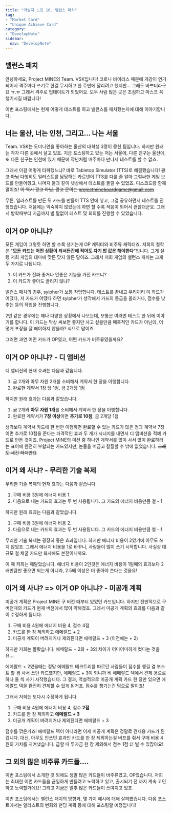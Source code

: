 ```yaml
---
title: "개발자 노트 10. 밸런스 패치"
tag:
- "Market Card"
- "Unique Achieve Card"
category:
- "DevelopNote"
sidebar:
  nav: "DevelopNote"
---
```

## 밸런스 패치

안녕하세요, Project MINE의 Team. VSK입니다! 코로나 바이러스 때문에 개강이 연기되어서 격주마다 쓰기로 한걸 무시하고 한 주만에 달리려고 했지만... 그래도 바쁘더라구요 ㅠ.ㅠ 그래서 격주로 업데이트가 되었어요. 모두 사람 많은 곳은 조심하고 마스크 꼭 챙기시길 바랍니다!

이번 포스팅에서는 현재 어떻게 테스트를 하고 밸런스를 패치했는지에 대해 이야기합니다.

## 너는 울산, 너는 인천, 그리고... 나는 서울

Team. VSK는 도미니언을 좋아하는 울산의 대학생 3명이 뭉친 팀입니다. 하지만 원래는 각자 다른 곳에서 살고 있죠. 지금 포스팅하고 있는 저는 서울에, 다른 친구는 울산에, 또 다른 친구는 인천에 있기 때문에 작년처럼 매주마다 만나서 테스트를 할 수 없죠.

그래서 이걸 어떻게 타파했느냐? 바로 Tabletop Simulator (TTS)로 해결했습니다! ~~광고 아님~~ 다행히도 일러스트를 담당하는 카르넨이 TTS를 다룰 줄 알아 그럴싸한 게임 보드를 만들어줬고, 나머지 둘과 같이 넷상에서 테스트를 돌릴 수 있었죠. 디스코드랑 함께 말이죠! ~~이 역시 광고 아님. 광고 문의는 projectmineboardgame@gmail.com~~

무튼, 일러스트를 만든 뒤 카드를 만들어 TTS 안에 넣고, 그걸 공유하면서 테스트를 진행했습니다. 처음에는 익숙하지 않았는데 하면 할 수록 적응이 되어서 괜찮더군요. 그래서 방학때부터 지금까지 별 탈없이 테스트 및 회의를 진행할 수 있었습니다.

## 이거 OP 아니냐?

모든 게임이 그렇듯 하면 할 수록 생기는게 OP 캐릭터와 비주류 캐릭터죠. 저희의 철학은 "**모든 카드는 어떤 상황이 되서든간에 적어도 자기 밥 값은 해야한다**"입니다. 그게 설령 저희 게임의 테마에 맞든 맞지 않든 말이죠. 그래서 저희 게임의 밸런스 패치는 크게 두 가지로 나뉩니다.

1. 이 카드가 진짜 좋거나 안좋은 기능을 가진 카드냐?
2. 이 카드가 좋아도 끌리지 않냐?

밸런스 패치의 경우, sylpher가 보통 작업합니다. 테스트를 끝내고 우리끼리 이 카드가 어땠다, 저 카드가 어땠다 하면 sylpher가 생각해서 카드의 등급을 올리거나, 점수를 낮추는 등의 작업을 진행합니다.

2번 같은 경우에는 꽤나 다양한 상황에서 나오는데, 보통은 여러번 테스트 한 뒤에 이야기를 합니다. 이 카드는 막상 써보면 좋지만 사고 싶을만큼 매혹적인 카드가 아닌데, 어떻게 포장을 잘 해야하지 않을까? 식으로 말이죠.

그러면 과연 어떤 카드가 OP였고, 어떤 카드가 비주류였을까요?

## 이거 OP 아니냐? - 디 앰비션

디 앰비션의 현재 효과는 다음과 같습니다.

1. 금 2개와 아무 자원 2개를 소비해서 계약서 한 장을 이행합니다.
2. 완료한 계약서 1장 당 1점, 금 2개당 1점

하지만 원래 효과는 다음과 같았습니다.

1. 금 2개와 **아무 자원 1개**를 소비해서 계약서 한 장을 이행합니다.
2. 완료한 계약서가 **7장 이상**이면 **추가로 10점**, 금 2개당 1점

생각보다 계약서 카드에 한 번만 이행하면 완료할 수 있는 카드가 많은 점과 계약서 7장이면 추가로 10점을 준다는 파격적인 효과 두 개가 시너지를 내면서 디 앰비션을 적폐 카드로 만든 것이죠. Project MINE의 미션 중 하나인 계약서를 많이 사서 많이 완료하라는 표어에 완전히 부합되는 카드였지만, 눈물을 머금고 칼질할 수 밖에 없었습니다. ~~그래도 세긴 하지만요~~

## 이거 왜 사냐? - 무리한 기술 복제

무리한 기술 복제의 현재 효과는 다음과 같습니다.

1. 구매 비용 3원에 에너지 비용 1.
2. 다음으로 내는 카드의 효과는 두 번 사용됩니다. 그 카드의 에너지 비용만큼 철 - 1

하지만 원래 효과는 다음과 같았습니다.

1. 구매 비용 3원에 에너지 비용 2.
2. 다음으로 내는 카드의 효과는 두 번 사용됩니다. 그 카드의 에너지 비용만큼 철 - 1

무리한 기술 복제는 굉장히 좋은 효과입니다. 하지만 에너지 비용이 2였기에 아무도 쓰지 않았죠. 그래서 에너지 비용을 1로 바꾸니, 사람들이 많이 쓰기 시작합니다. 사실상 대규모 철 채굴 카드만 복사해도 본전이니까요.

이 때 저희는 깨달았습니다. 에너지 비용이 2인것은 에너지 비용이 1일때의 효과보다 2배만큼만 좋으면 되는게 아니라, 2.5배 이상은 더 좋아야 쓴다는 것을요!

## 이거 왜 사냐? => 이거 OP 아니냐? - 미공개 계획

미공개 계획은 Project MINE 구 버전 때부터 있었던 카드입니다. 하지만 전반적으로 구 버전때의 카드가 현재 버전에서 많이 약해졌죠. 그래서 미공개 계획의 효과를 다음과 같이 수정하게 됩니다.

1. 구매 비용 4원에 에너지 비용 4, 점수 4점
2. 카드를 한 장 제외하고 에메랄드 + 2
3. 미공개 계획이 버려지거나 제외된다면 에메랄드 + 3 (이전에는 + 2)

하지만 저희는 몰랐습니다. 에메랄드 + 2와 + 3의 차이가 어마어마하게 컸다는 것을요....

에메랄드 + 2였을때는 정말 에메랄드 테크트리를 따르던 사람들이 점수를 챙길 겸 부스트 할 겸 사서 쓰던 카드였지만, 에메랄드 + 3이 되니까 비 에메랄드 덱에서 견제 용으로 하나 둘 씩 사기 시작했습니다. 그 결과, 역설적으로 미공개 계획 카드 한 장만 있으면 에메랄드 덱을 완전히 견제할 수 있게 된거죠. 점수를 챙기는건 덤으로 말이죠!

그래서 저희는 또다시 수정하게 됩니다.

1. 구매 비용 4원에 에너지 비용 4, 점수 **2점**
2. 카드를 한 장 제외하고 **에메랄드 + 3**
3. 미공개 계획이 버려지거나 제외된다면 에메랄드 + 3

점수를 깎은거죠! 에메랄드 덱이 아니라면 이제 미공개 계획은 정말로 견제용 카드가 된겁니다. 대신, 아무도 안쓰던 효과인 카드를 한 장 제외하는걸 버프를 줘서 구매 비용 4원의 가치를 지켜냈습니다. 급할 때 투자금 한 장 제외해서 점수 1점 더 벌 수 있잖아요!

## 그 외의 많은 비주류 카드들....

이번 포스팅에서 소개한 것 외에도 정말 많은 카드들이 비주류였고, OP였습니다. 저희는 최대한 이런 카드들을 균일하게 만들려고 노력하고 있고, 출시되기 전 까지 계속 고민하고 노력할거에요! 그리고 지금은 얼추 많은 카드들이 쓰여지고 있죠.

이번 포스팅에서는 밸런스 패치의 방향과, 몇 가지 예시에 대해 살펴봤습니다. 다음 포스트에서는 일러스트의 변화와 펀딩 계획 등에 대해 포스팅할 예정입니다!
